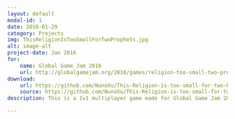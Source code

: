 ```yaml
---
layout: default
modal-id: 1
date: 2016-01-29
category: Projects
img: ThisReligionIsTooSmallForTwoProphets.jpg
alt: image-alt
project-date: Jan 2016
for: 
    name: Global Game Jam 2016
    url: http://globalgamejam.org/2016/games/religion-too-small-two-prophets
download:
    url: https://github.com/NunoXu/This-Religion-is-too-small-for-two-Prophets/releases/download/v0.2-alpha/WindowsBuild.zip
    source: https://github.com/NunoXu/This-Religion-is-too-small-for-two-Prophets
description: This is a 1v1 multiplayer game made for Global Game Jam 2016, together with Carlos Margarido, Luís Oliveira and Tiago Cardoso.<br>The theme of the jam was 'Rituals', so we thought of a satanic ritual game type, so the game is two prophets in small arenas sacrificing animals in the altar in order to summon spells to smite the other prophet.<br>Controls&#58; P1 - WASD + SPACE | P2 - Arrows + Numpad . (dot).<br>All the art assets were taken from free Unity Packages.

---
```

